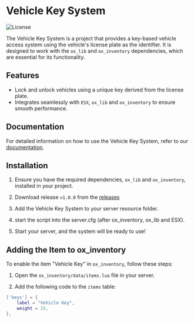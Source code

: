 # Vehicle Key System

![License](https://img.shields.io/badge/license-CC%20BY--NC-lightgrey.svg)

The Vehicle Key System is a project that provides a key-based vehicle access system using the vehicle's license plate as the identifier. It is designed to work with the `ox_lib` and `ox_inventory` dependencies, which are essential for its functionality.

## Features

- Lock and unlock vehicles using a unique key derived from the license plate.
- Integrates seamlessly with `ESX`, `ox_lib` and `ox_inventory` to ensure smooth performance.

## Documentation

For detailed information on how to use the Vehicle Key System, refer to our [documentation](https://your-documentation-link).

## Installation

1. Ensure you have the required dependencies, `ox_lib` and `ox_inventory`, installed in your project.

2. Download release `v1.0.0` from the [releases]()

3. Add the Vehicle Key System to your server resource folder.

4. start the script into the server.cfg (after ox_inventory, ox_lib and ESX).

5. Start your server, and the system will be ready to use!

## Adding the Item to ox_inventory

To enable the item "Vehicle Key" in `ox_inventory`, follow these steps:

1. Open the `ox_inventory/data/items.lua` file in your server.

2. Add the following code to the `items` table:

```lua
['keys'] = {
    label = "Vehicle Key",
    weight = 15,
},
```
